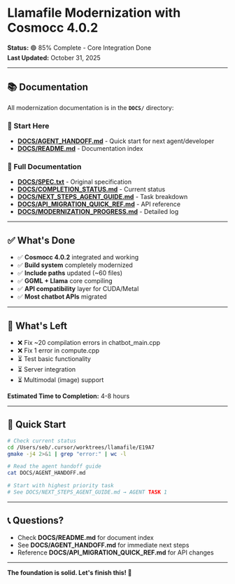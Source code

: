 # Llamafile Modernization with Cosmocc 4.0.2

**Status:** 🟢 85% Complete - Core Integration Done  
**Last Updated:** October 31, 2025

---

## 📚 Documentation

All modernization documentation is in the **`DOCS/`** directory:

### 🎯 Start Here
- **[DOCS/AGENT_HANDOFF.md](DOCS/AGENT_HANDOFF.md)** - Quick start for next agent/developer
- **[DOCS/README.md](DOCS/README.md)** - Documentation index

### 📖 Full Documentation
- **[DOCS/SPEC.txt](DOCS/SPEC.txt)** - Original specification
- **[DOCS/COMPLETION_STATUS.md](DOCS/COMPLETION_STATUS.md)** - Current status
- **[DOCS/NEXT_STEPS_AGENT_GUIDE.md](DOCS/NEXT_STEPS_AGENT_GUIDE.md)** - Task breakdown
- **[DOCS/API_MIGRATION_QUICK_REF.md](DOCS/API_MIGRATION_QUICK_REF.md)** - API reference
- **[DOCS/MODERNIZATION_PROGRESS.md](DOCS/MODERNIZATION_PROGRESS.md)** - Detailed log

---

## ✅ What's Done

- ✅ **Cosmocc 4.0.2** integrated and working
- ✅ **Build system** completely modernized
- ✅ **Include paths** updated (~60 files)
- ✅ **GGML + Llama** core compiling
- ✅ **API compatibility** layer for CUDA/Metal
- ✅ **Most chatbot APIs** migrated

---

## 🔄 What's Left

- ❌ Fix ~20 compilation errors in chatbot_main.cpp
- ❌ Fix 1 error in compute.cpp
- ⏳ Test basic functionality
- ⏳ Server integration
- ⏳ Multimodal (image) support

**Estimated Time to Completion:** 4-8 hours

---

## 🚀 Quick Start

```bash
# Check current status
cd /Users/seb/.cursor/worktrees/llamafile/E19A7
gmake -j4 2>&1 | grep "error:" | wc -l

# Read the agent handoff guide
cat DOCS/AGENT_HANDOFF.md

# Start with highest priority task
# See DOCS/NEXT_STEPS_AGENT_GUIDE.md → AGENT TASK 1
```

---

## 📞 Questions?

- Check **DOCS/README.md** for document index
- See **DOCS/AGENT_HANDOFF.md** for immediate next steps
- Reference **DOCS/API_MIGRATION_QUICK_REF.md** for API changes

---

**The foundation is solid. Let's finish this! 🎉**

